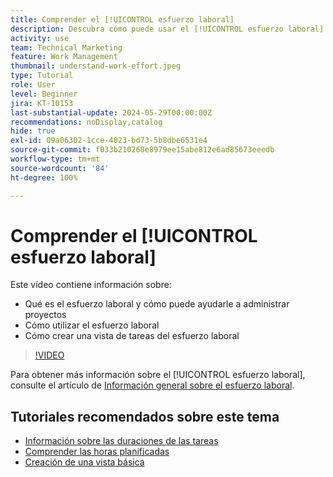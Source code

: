 ```yaml
---
title: Comprender el [!UICONTROL esfuerzo laboral]
description: Descubra cómo puede usar el [!UICONTROL esfuerzo laboral] para obtener una estimación aproximada de las horas planificadas en la línea de tiempo del proyecto.
activity: use
team: Technical Marketing
feature: Work Management
thumbnail: understand-work-effort.jpeg
type: Tutorial
role: User
level: Beginner
jira: KT-10153
last-substantial-update: 2024-05-29T00:00:00Z
recommendations: noDisplay,catalog
hide: true
exl-id: 09a06302-1cce-4023-bd73-5b8dbe6531e4
source-git-commit: f033b210268e8979ee15abe812e6ad85673eeedb
workflow-type: tm+mt
source-wordcount: '84'
ht-degree: 100%

---
```


# Comprender el [!UICONTROL esfuerzo laboral]

Este vídeo contiene información sobre:

* Qué es el esfuerzo laboral y cómo puede ayudarle a administrar proyectos
* Cómo utilizar el esfuerzo laboral
* Cómo crear una vista de tareas del esfuerzo laboral

>[!VIDEO](https://video.tv.adobe.com/v/3429446/?quality=12&learn=on)

Para obtener más información sobre el [!UICONTROL esfuerzo laboral], consulte el artículo de [Información general sobre el esfuerzo laboral](https://experienceleague.adobe.com/docs/workfront/using/manage-work/tasks/task-information/work-effort.html?lang=es).

## Tutoriales recomendados sobre este tema

* [Información sobre las duraciones de las tareas](/help/manage-work/tasks/understand-task-durations.md)
* [Comprender las horas planificadas](/help/manage-work/tasks/understand-planned-hours.md)
* [Creación de una vista básica](/help/reporting/basic-reporting/create-a-basic-view.md)
